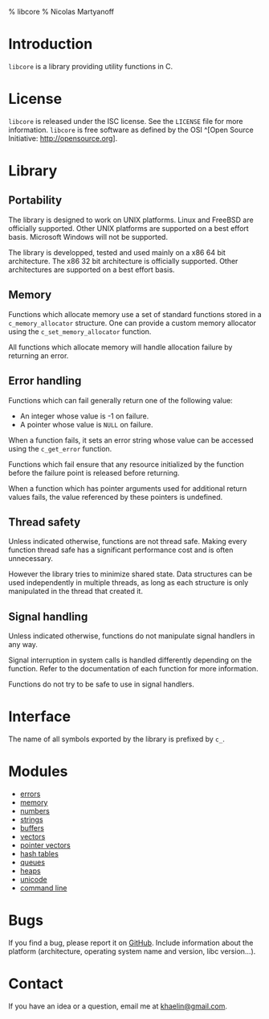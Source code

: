 % libcore
% Nicolas Martyanoff

# Introduction

`libcore` is a library providing utility functions in C.


# License

`libcore` is released under the ISC license. See the `LICENSE` file for more
information. `libcore` is free software as defined by the OSI ^[Open Source
Initiative: <http://opensource.org>].


# Library

## Portability

The library is designed to work on UNIX platforms. Linux and FreeBSD are
officially supported. Other UNIX platforms are supported on a best effort
basis. Microsoft Windows will not be supported.

The library is developped, tested and used mainly on a x86 64 bit
architecture. The x86 32 bit architecture is officially supported. Other
architectures are supported on a best effort basis.

## Memory

Functions which allocate memory use a set of standard functions stored in a
`c_memory_allocator` structure. One can provide a custom memory allocator
using the `c_set_memory_allocator` function.

All functions which allocate memory will handle allocation failure by
returning an error.

## Error handling

Functions which can fail generally return one of the following value:

- An integer whose value is -1 on failure.
- A pointer whose value is `NULL` on failure.

When a function fails, it sets an error string whose value can be accessed
using the `c_get_error` function.

Functions which fail ensure that any resource initialized by the function
before the failure point is released before returning.

When a function which has pointer arguments used for additional return values
fails, the value referenced by these pointers is undefined.

## Thread safety

Unless indicated otherwise, functions are not thread safe. Making every
function thread safe has a significant performance cost and is often
unnecessary.

However the library tries to minimize shared state. Data structures can be
used independently in multiple threads, as long as each structure is only
manipulated in the thread that created it.

## Signal handling

Unless indicated otherwise, functions do not manipulate signal handlers in any
way.

Signal interruption in system calls is handled differently depending on the
function. Refer to the documentation of each function for more information.

Functions do not try to be safe to use in signal handlers.


# Interface

The name of all symbols exported by the library is prefixed by `c_`.


# Modules

- [errors](errors.html)
- [memory](memory.html)
- [numbers](numbers.html)
- [strings](strings.html)
- [buffers](buffers.html)
- [vectors](vectors.html)
- [pointer vectors](ptr-vectors.html)
- [hash tables](hash-tables.html)
- [queues](queues.html)
- [heaps](heaps.html)
- [unicode](unicode.html)
- [command line](command-line.html)


# Bugs

If you find a bug, please report it on
[GitHub](https://github.com/galdor/libcore/issues). Include information about
the platform (architecture, operating system name and version, libc version…).


# Contact

If you have an idea or a question, email me at <khaelin@gmail.com>.
